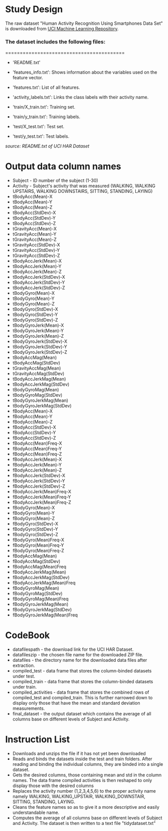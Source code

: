 # Study Design
The raw dataset "Human Activity Recognition Using Smartphones Data Set"
is downloaded from [UCI Machine Learning Repository](http://archive.ics.uci.edu/ml/datasets/Human+Activity+Recognition+Using+Smartphones).

### The dataset includes the following files:
=========================================

* 'README.txt'

* 'features_info.txt': Shows information about the variables used on the feature vector.

* 'features.txt': List of all features.

* 'activity_labels.txt': Links the class labels with their activity name.

* 'train/X_train.txt': Training set.

* 'train/y_train.txt': Training labels.

* 'test/X_test.txt': Test set.

* 'test/y_test.txt': Test labels.

*source: README.txt of UCI HAR Dataset*

# Output data column names
* Subject - ID number of the subject (1-30)
* Activity - Subject's activity that was measured (WALKING, WALKING UPSTAIRS, WALKING DOWNSTAIRS, SITTING, STANDING, LAYING)
* tBodyAcc(Mean)-X
* tBodyAcc(Mean)-Y
* tBodyAcc(Mean)-Z
* tBodyAcc(StdDev)-X
* tBodyAcc(StdDev)-Y
* tBodyAcc(StdDev)-Z
* tGravityAcc(Mean)-X
* tGravityAcc(Mean)-Y
* tGravityAcc(Mean)-Z
* tGravityAcc(StdDev)-X     
* tGravityAcc(StdDev)-Y
* tGravityAcc(StdDev)-Z
* tBodyAccJerk(Mean)-X
* tBodyAccJerk(Mean)-Y      
* tBodyAccJerk(Mean)-Z
* tBodyAccJerk(StdDev)-X
* tBodyAccJerk(StdDev)-Y
* tBodyAccJerk(StdDev)-Z    
* tBodyGyro(Mean)-X
* tBodyGyro(Mean)-Y
* tBodyGyro(Mean)-Z
* tBodyGyro(StdDev)-X
* tBodyGyro(StdDev)-Y
* tBodyGyro(StdDev)-Z        
* tBodyGyroJerk(Mean)-X
* tBodyGyroJerk(Mean)-Y
* tBodyGyroJerk(Mean)-Z
* tBodyGyroJerk(StdDev)-X
* tBodyGyroJerk(StdDev)-Y
* tBodyGyroJerk(StdDev)-Z   
* tBodyAccMag(Mean)
* tBodyAccMag(StdDev)
* tGravityAccMag(Mean)
* tGravityAccMag(StdDev)    
* tBodyAccJerkMag(Mean)
* tBodyAccJerkMag(StdDev)
* tBodyGyroMag(Mean)
* tBodyGyroMag(StdDev)
* tBodyGyroJerkMag(Mean)
* tBodyGyroJerkMag(StdDev)
* fBodyAcc(Mean)-X
* fBodyAcc(Mean)-Y
* fBodyAcc(Mean)-Z
* fBodyAcc(StdDev)-X
* fBodyAcc(StdDev)-Y
* fBodyAcc(StdDev)-Z
* fBodyAcc(Mean)Freq-X
* fBodyAcc(Mean)Freq-Y
* fBodyAcc(Mean)Freq-Z
* fBodyAccJerk(Mean)-X
* fBodyAccJerk(Mean)-Y
* fBodyAccJerk(Mean)-Z
* fBodyAccJerk(StdDev)-X
* fBodyAccJerk(StdDev)-Y
* fBodyAccJerk(StdDev)-Z
* fBodyAccJerk(Mean)Freq-X
* fBodyAccJerk(Mean)Freq-Y
* fBodyAccJerk(Mean)Freq-Z
* fBodyGyro(Mean)-X
* fBodyGyro(Mean)-Y
* fBodyGyro(Mean)-Z
* fBodyGyro(StdDev)-X
* fBodyGyro(StdDev)-Y
* fBodyGyro(StdDev)-Z
* fBodyGyro(Mean)Freq-X
* fBodyGyro(Mean)Freq-Y
* fBodyGyro(Mean)Freq-Z
* fBodyAccMag(Mean)
* fBodyAccMag(StdDev)
* fBodyAccMag(Mean)Freq
* fBodyAccJerkMag(Mean)
* fBodyAccJerkMag(StdDev)
* fBodyAccJerkMag(Mean)Freq
* fBodyGyroMag(Mean)
* fBodyGyroMag(StdDev)
* fBodyGyroMag(Mean)Freq
* fBodyGyroJerkMag(Mean)
* fBodyGyroJerkMag(StdDev)
* fBodyGyroJerkMag(Mean)Freq

# CodeBook
* datafilespath - the download link for the UCI HAR Dataset.
* datafileszip - the chosen file name for the downloaded ZIP file.
* datafiles - the directory name for the downloaded data files after extraction.
* compiled_test - data frame that stores the column-binded datasets under test.
* compiled_train - data frame that stores the column-binded datasets under train.
* compiled_activities - data frame that stores the combined rows of compiled_test and compiled_train. This is further narrowed down
to display only those that have the mean and standard deviation measurements.
* final_dataset - the output dataset which contains the average of all columns base on different levels of Subject and Activity.

# Instruction List
* Downloads and unzips the file if it has not yet been downloaded
* Reads and binds the datasets inside the test and train folders.
After reading and binding the individual columns, they are binded into a single dataset.
* Gets the desired columns, those containing mean and std in the column names.
The data frame compiled activities is then reshaped to only display those with the desired columns
* Replaces the activity number (1,2,3,4,5,6) to the proper activity name
namely WALKING, WALKING_UPSTAIR, WALKING_DOWNSTAIR, SITTING, STANDING, LAYING.
* Cleans the feature names so as to give it a more descriptive and easily understandable name.
* Computes the average of all columns base on different levels of Subject and Activity.
The dataset is then written to a text file "tidydataset.txt"
